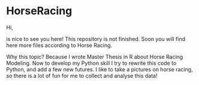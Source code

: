# HorseRacing
Hi,

is nice to see you here!
This repository is not finished. Soon you will find here more files according to Horse Racing.

Why this topic? 
Because I wrote Master Thesis in R about Horse Racing Modeling. 
Now to develop my Python skill I try to rewrite this code to Python, and add a few new futures.
I like to take a pictures on horse racing, so there is a lot of fun for me to collect and analyse this data!
